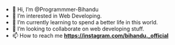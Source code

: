 - 👋 Hi, I’m @Programmmer-Bihandu
- 👀 I’m interested in Web Developing.
- 🌱 I’m currently learning to spend a better life in this world.
- 💞️ I’m looking to collaborate on web developing stuff.
- 📫 How to reach me <strong>https://instagram.com/bihandu._official</strong>

<!---
Programmmer-Bihandu/Programmmer-Bihandu is a ✨ special ✨ repository because its `README.md` (this file) appears on your GitHub profile.
You can click the Preview link to take a look at your changes.
--->
